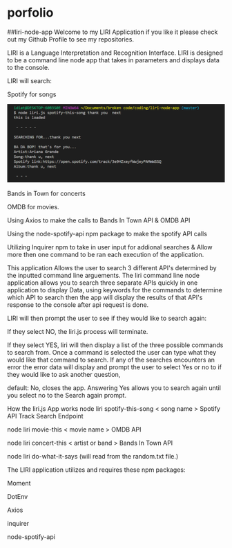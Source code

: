 # porfolio
##liri-node-app
Welcome to my LIRI Application if you like it please check out my Github Profile to see my repositories.

LIRI is a Language Interpretation and Recognition Interface. LIRI is designed to be a command line node app that takes in parameters and displays data to the console.

LIRI will search:

Spotify for songs

![spotify-this](spotify-this.PNG)

Bands in Town for concerts

OMDB for movies.

Using Axios to make the calls to Bands In Town API & OMDB API

Using the node-spotify-api npm package to make the spotify API calls

Utilizing Inquirer npm to take in user input for addional searches & Allow more then one command to be ran each execution of the application.

This application Allows the user to search 3 different API's determined by the inputted command line arguements.
The liri command line node application allows you to search three separate APIs quickly in one application to display Data, using keywords for the commands to determine which API to search then the app will display the results of that API's response to the console after api request is done.

LIRI will then prompt the user to see if they would like to search again:

If they select NO,
 the liri.js process will terminate.

If they select YES,
 liri will then display a list of the three possible commands to search from.
 Once a command is selected the user can type what they would like that command to search.
If any of the searches encounters an error the error data will display and prompt the user to select Yes or no to if they would like to ask another question,

default: No, closes the app. Answering Yes allows you to search again until you select no to the Search again prompt.

How the liri.js App works
node liri spotify-this-song < song name > Spotify API Track Search Endpoint

node liri movie-this < movie name > OMDB API

node liri concert-this < artist or band > Bands In Town API

node liri do-what-it-says (will read from the random.txt file.)

The LIRI application utilizes and requires these npm packages:

Moment

DotEnv

Axios

inquirer

node-spotify-api


